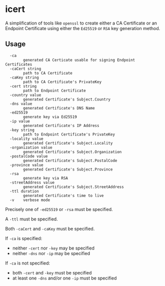 # icert

A simplification of tools like `openssl` to create either a CA Certificate
or an Endpoint Certificate using either the `Ed25519` or `RSA` key generation
method.

## Usage
```
  -ca
    	generated CA Certicate usable for signing Endpoint Certificates
  -caCert string
    	path to CA Certificate
  -caKey string
    	path to CA Certificate's PrivateKey
  -cert string
    	path to Endpoint Certificate
  -country value
    	generated Certificate's Subject.Country
  -dns value
    	generated Certificate's DNS Name
  -ed25519
    	generate key via Ed25519
  -ip value
    	generated Certificate's IP Address
  -key string
    	path to Endpoint Certificate's PrivateKey
  -locality value
    	generated Certificate's Subject.Locality
  -organization value
    	generated Certificate's Subject.Organization
  -postalCode value
    	generated Certificate's Subject.PostalCode
  -province value
    	generated Certificate's Subject.Province
  -rsa
    	generate key via RSA
  -streetAddress value
    	generated Certificate's Subject.StreetAddress
  -ttl duration
    	generated Certificate's time to live
  -v	verbose mode
```

Precisely one of `-ed25519` or `-rsa` must be specified.

A `-ttl` must be specified.

Both `-caCert` and `-caKey` must be specified.

If `-ca` is specified:
* neither `-cert` nor `-key` may be specified
* neither `-dns` nor `-ip` may be specified

If `-ca` is not specified:
* both `-cert` and `-key` must be specified
* at least one `-dns` and/or one `-ip` must be specified
